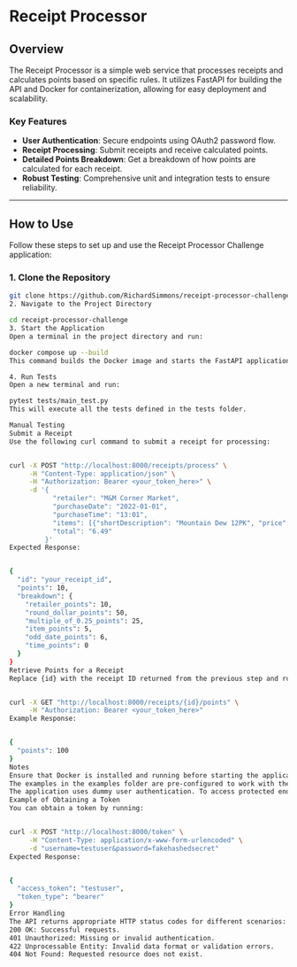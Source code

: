 # Receipt Processor

## Overview

The Receipt Processor is a simple web service that processes receipts and calculates points based on specific rules. It utilizes FastAPI for building the API and Docker for containerization, allowing for easy deployment and scalability.

### Key Features
- **User Authentication**: Secure endpoints using OAuth2 password flow.
- **Receipt Processing**: Submit receipts and receive calculated points.
- **Detailed Points Breakdown**: Get a breakdown of how points are calculated for each receipt.
- **Robust Testing**: Comprehensive unit and integration tests to ensure reliability.

---

## How to Use

Follow these steps to set up and use the Receipt Processor Challenge application:

### 1. Clone the Repository

```bash
git clone https://github.com/RichardSimmons/receipt-processor-challenge.git
2. Navigate to the Project Directory

cd receipt-processor-challenge
3. Start the Application
Open a terminal in the project directory and run:

docker compose up --build
This command builds the Docker image and starts the FastAPI application. You can access the API at http://localhost:8000.

4. Run Tests
Open a new terminal and run:

pytest tests/main_test.py
This will execute all the tests defined in the tests folder.

Manual Testing
Submit a Receipt
Use the following curl command to submit a receipt for processing:


curl -X POST "http://localhost:8000/receipts/process" \
     -H "Content-Type: application/json" \
     -H "Authorization: Bearer <your_token_here>" \
     -d '{
           "retailer": "M&M Corner Market",
           "purchaseDate": "2022-01-01",
           "purchaseTime": "13:01",
           "items": [{"shortDescription": "Mountain Dew 12PK", "price": "6.49"}],
           "total": "6.49"
         }'
Expected Response:


{
  "id": "your_receipt_id",
  "points": 10,
  "breakdown": {
    "retailer_points": 10,
    "round_dollar_points": 50,
    "multiple_of_0.25_points": 25,
    "item_points": 5,
    "odd_date_points": 6,
    "time_points": 0
  }
}
Retrieve Points for a Receipt
Replace {id} with the receipt ID returned from the previous step and run:


curl -X GET "http://localhost:8000/receipts/{id}/points" \
     -H "Authorization: Bearer <your_token_here>"
Example Response:


{
  "points": 100
}
Notes
Ensure that Docker is installed and running before starting the application.
The examples in the examples folder are pre-configured to work with the provided pytest setup.
The application uses dummy user authentication. To access protected endpoints, you need to log in and obtain a token.
Example of Obtaining a Token
You can obtain a token by running:


curl -X POST "http://localhost:8000/token" \
     -H "Content-Type: application/x-www-form-urlencoded" \
     -d "username=testuser&password=fakehashedsecret"
Expected Response:


{
  "access_token": "testuser",
  "token_type": "bearer"
}
Error Handling
The API returns appropriate HTTP status codes for different scenarios:
200 OK: Successful requests.
401 Unauthorized: Missing or invalid authentication.
422 Unprocessable Entity: Invalid data format or validation errors.
404 Not Found: Requested resource does not exist.
